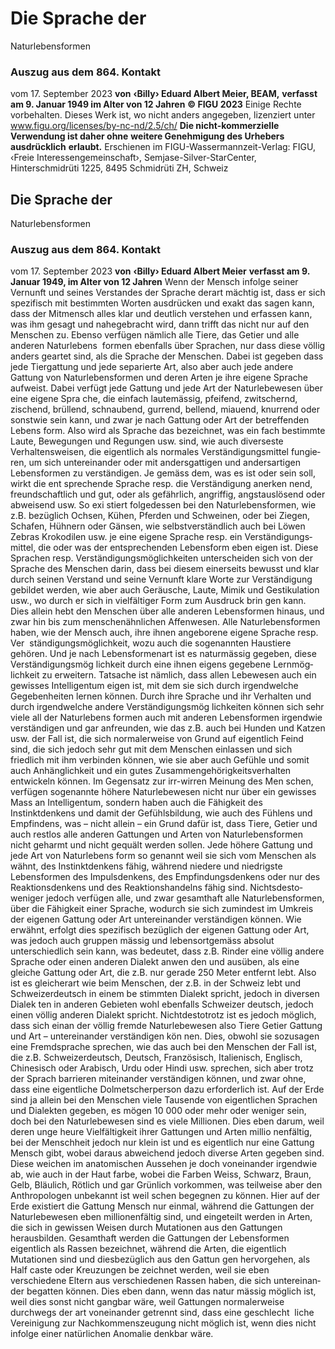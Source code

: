 # Die Sprache der
Naturlebensformen
### Auszug aus dem 864. Kontakt
vom 17. September 2023
**von**
**‹Billy› Eduard Albert Meier, BEAM,**
**verfasst am 9. Januar 1949 im Alter von 12 Jahren**
**© FIGU 2023**
Einige Rechte vorbehalten. Dieses Werk ist, wo nicht anders angegeben, lizenziert unter www.figu.org/licenses/by-nc-nd/2.5/ch/
**Die nicht-kommerzielle Verwendung ist daher ohne**
**weitere Genehmigung des Urhebers ausdrücklich**
**erlaubt.**
Erschienen im FIGU-Wassermannzeit-Verlag: FIGU, ‹Freie Interessengemeinschaft›, Semjase-Silver-StarCenter, Hinterschmidrüti 1225, 8495 Schmidrüti ZH, Schweiz
## Die Sprache der
Naturlebensformen
### Auszug aus dem 864. Kontakt
vom 17. September 2023
**von**
**‹Billy› Eduard Albert Meier**
**verfasst am 9. Januar 1949, im Alter von 12 Jahren**
Wenn der Mensch infolge seiner Vernunft und seines Verstandes der Sprache derart mächtig ist, dass er sich spezifisch mit bestimmten Worten ausdrücken und exakt das sagen kann, dass der Mitmensch alles klar und deutlich verstehen und erfassen kann, was ihm gesagt und nahegebracht wird, dann trifft das nicht nur auf den Menschen zu. Ebenso verfügen nämlich alle Tiere, das Getier und alle anderen Naturlebens ­ formen ebenfalls über Sprachen, nur dass diese völlig anders geartet sind, als die Sprache der Menschen.
Dabei ist gegeben dass jede Tiergattung und jede separierte Art, also aber auch jede andere Gattung von Naturlebensformen und deren Arten je ihre eigene Sprache aufweist. Dabei verfügt jede Gattung und jede Art der Naturlebewesen über eine eigene Spra­ che, die einfach lautemässig, pfeifend, zwitschernd, zischend, brüllend, schnaubend, gurrend, bellend, miauend, knurrend oder sonstwie sein kann, und zwar je nach Gattung oder Art der betreffenden Lebens­ form. Also wird als Sprache das bezeichnet, was ein­ fach bestimmte Laute, Bewegungen und Regungen usw. sind, wie auch diverseste Verhaltensweisen, die eigentlich als normales Verständigungsmittel fungie­ ren, um sich untereinander oder mit andersgattigen und andersartigen Lebensformen zu verständigen. Je gemäss dem, was es ist oder sein soll, wirkt die ent­ sprechende Sprache resp. die Verständigung anerken­ nend, freundschaftlich und gut, oder als gefährlich, angriffig, angstauslösend oder abweisend usw. So exi­ stiert folgedessen bei den Naturlebensformen, wie z.B. bezüglich Ochsen, Kühen, Pferden und Schweinen, oder bei Ziegen, Schafen, Hühnern oder Gänsen, wie selbstverständlich auch bei Löwen Zebras Krokodilen usw. je eine eigene Sprache resp. ein Verständigungs­ mittel, die oder was der entsprechenden Lebensform eben eigen ist.
Diese Sprachen resp. Verständigungsmöglichkeiten unterscheiden sich von der Sprache des Menschen darin, dass bei diesem einerseits bewusst und klar durch seinen Verstand und seine Vernunft klare Worte zur Verständigung gebildet werden, wie aber auch Geräusche, Laute, Mimik und Gestikulation usw., wo­ durch er sich in vielfältiger Form zum Ausdruck brin­ gen kann. Dies allein hebt den Menschen über alle anderen Lebensformen hinaus, und zwar hin bis zum menschenähnlichen Affenwesen.
Alle Naturlebensformen haben, wie der Mensch auch, ihre ihnen angeborene eigene Sprache resp. Ver ­ ständigungsmöglichkeit, wozu auch die sogenannten Haustiere gehören. Und je nach Lebensformenart ist es naturmässig gegeben, diese Verständigungsmög­ lichkeit durch eine ihnen eigens gegebene Lernmög­ lichkeit zu erweitern. Tatsache ist nämlich, dass allen Lebewesen auch ein gewisses Intelligentum eigen ist, mit dem sie sich durch irgendwelche Gegebenheiten lernen können. Durch ihre Sprache und ihr Verhalten und durch irgendwelche andere Verständigungsmög­ lichkeiten können sich sehr viele all der Naturlebens­ formen auch mit anderen Lebensformen irgendwie verständigen und gar anfreunden, wie das z.B. auch bei Hunden und Katzen usw. der Fall ist, die sich normalerweise von Grund auf eigentlich Feind sind, die sich jedoch sehr gut mit dem Menschen einlassen und sich friedlich mit ihm verbinden können, wie sie aber auch Gefühle und somit auch Anhänglichkeit und ein gutes Zusammengehörigkeitsverhalten entwickeln können. Im Gegensatz zur irr-wirren Meinung des Men­ schen, verfügen sogenannte höhere Naturlebewesen nicht nur über ein gewisses Mass an Intelligentum, sondern haben auch die Fähigkeit des Instinktdenkens und damit der Gefühlsbildung, wie auch des Fühlens und Empfindens, was – nicht allein – ein Grund dafür ist, dass Tiere, Getier und auch restlos alle anderen Gattungen und Arten von Naturlebensformen nicht geharmt und nicht gequält werden sollen.
Jede höhere Gattung und jede Art von Naturlebens­ form so genannt weil sie sich vom Menschen als wähnt, des Instinktdenkens fähig, während niedere und niedrigste Lebensformen des Impulsdenkens, des Empfindungsdenkens oder nur des Reaktionsdenkens und des Reaktionshandelns fähig sind. Nichtsdesto­ weniger jedoch verfügen alle, und zwar gesamthaft alle Naturlebensformen, über die Fähigkeit einer Sprache, wodurch sie sich zumindest im Umkreis der eigenen Gattung oder Art untereinander verständigen können. Wie erwähnt, erfolgt dies spezifisch bezüglich der eigenen Gattung oder Art, was jedoch auch gruppen­ mässig und lebensortgemäss absolut unterschiedlich sein kann, was bedeutet, dass z.B. Rinder eine völlig andere Sprache oder einen anderen Dialekt anwen­ den und ausüben, als eine gleiche Gattung oder Art, die z.B. nur gerade 250 Meter entfernt lebt. Also ist es gleicherart wie beim Menschen, der z.B. in der Schweiz lebt und Schweizerdeutsch in einem be­ stimmten Dialekt spricht, jedoch in diversen Dialek­ ten in anderen Gebieten wohl ebenfalls Schweizer­ deutsch, jedoch einen völlig anderen Dialekt spricht. Nichtdestotrotz ist es jedoch möglich, dass sich einan­ der völlig fremde Naturlebewesen also Tiere Getier Gattung und Art – untereinander verständigen kön­ nen. Dies, obwohl sie sozusagen eine Fremdsprache sprechen, wie das auch bei den Menschen der Fall ist, die z.B. Schweizerdeutsch, Deutsch, Französisch, Italienisch, Englisch, Chinesisch oder Arabisch, Urdu oder Hindi usw. sprechen, sich aber trotz der Sprach­ barrieren miteinander verständigen können, und zwar ohne, dass eine eigentliche Dolmetscherperson dazu erforderlich ist. Auf der Erde sind ja allein bei den Menschen viele Tausende von eigentlichen Sprachen und Dialekten gegeben, es mögen 10 000 oder mehr oder weniger sein, doch bei den Naturlebewesen sind es viele Millionen. Dies eben darum, weil deren unge­ heure Vielfältigkeit ihrer Gattungen und Arten millio­ nenfältig, bei der Menschheit jedoch nur klein ist und es eigentlich nur eine Gattung Mensch gibt, wobei daraus abweichend jedoch diverse Arten gegeben sind. Diese weichen im anatomischen Aussehen je­ doch voneinander irgendwie ab, wie auch in der Haut­ farbe, wobei die Farben Weiss, Schwarz, Braun, Gelb, Bläulich, Rötlich und gar Grünlich vorkommen, was teilweise aber den Anthropologen unbekannt ist weil schen begegnen zu können.
Hier auf der Erde existiert die Gattung Mensch nur einmal, während die Gattungen der Naturlebewesen eben millionenfältig sind, und eingeteilt werden in Arten, die sich in gewissen Weisen durch Mutationen aus den Gattungen herausbilden. Gesamthaft werden die Gattungen der Lebensformen eigentlich als Rassen bezeichnet, während die Arten, die eigentlich Mutationen sind und diesbezüglich aus den Gattun­ gen hervorgehen, als Half caste oder Kreuzungen be­ zeichnet werden, weil sie eben verschiedene Eltern aus verschiedenen Rassen haben, die sich untereinan­ der begatten können. Dies eben dann, wenn das natur mässig möglich ist, weil dies sonst nicht gangbar wäre, weil Gattungen normalerweise durchwegs der­ art voneinander getrennt sind, dass eine geschlecht ­ liche Vereinigung zur Nachkommenszeugung nicht möglich ist, wenn dies nicht infolge einer natürlichen Anomalie denkbar wäre.
